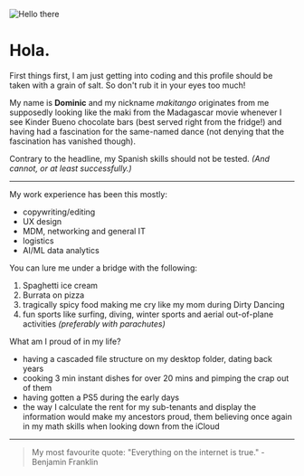 ![Hello there](https://media4.giphy.com/media/xTiIzJSKB4l7xTouE8/giphy.gif?cid=ecf05e47dbyeogxqk85oa5tehr1tce15acxvdjgqglgyq8po&ep=v1_gifs_search&rid=giphy.gif&ct=g)
# Hola.
First things first, I am just getting into coding and this profile should be taken with a grain of salt. So don't rub it in your eyes too much!

My name is **Dominic** and my nickname _makitango_ originates from me supposedly looking like the maki from the Madagascar movie whenever I see Kinder Bueno chocolate bars (best served right from the fridge!) and having had a fascination for the same-named dance (not denying that the fascination has vanished though).

Contrary to the headline, my Spanish skills should not be tested. _(And cannot, or at least successfully.)_

---
My work experience has been this mostly:
- copywriting/editing
- UX design
- MDM, networking and general IT
- logistics
- AI/ML data analytics

You can lure me under a bridge with the following:
1. Spaghetti ice cream
2. Burrata on pizza
3. tragically spicy food making me cry like my mom during Dirty Dancing
4. fun sports like surfing, diving, winter sports and aerial out-of-plane activities _(preferably with parachutes)_

What am I proud of in my life?
- having a cascaded file structure on my desktop folder, dating back years
- cooking 3 min instant dishes for over 20 mins and pimping the crap out of them
- having gotten a PS5 during the early days
- the way I calculate the rent for my sub-tenants and display the information would make my ancestors proud, them believing once again in my math skills when looking down from the iCloud
---
> My most favourite quote: "Everything on the internet is true." - Benjamin Franklin
